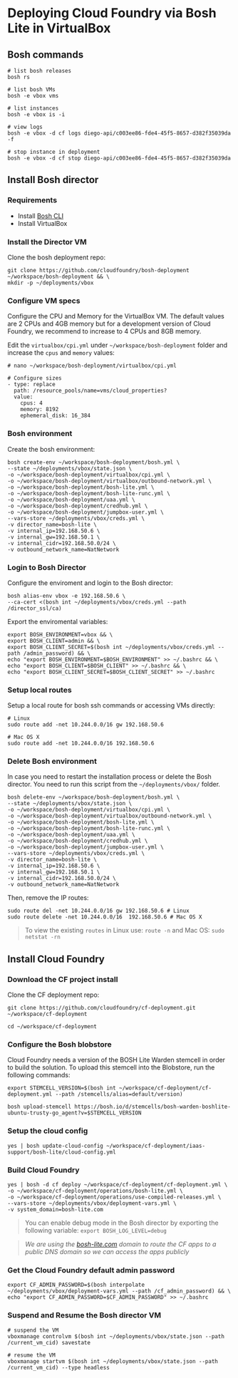# Deploying Cloud Foundry via Bosh Lite in VirtualBox

## Bosh commands

```
# list bosh releases
bosh rs

# list bosh VMs
bosh -e vbox vms

# list instances
bosh -e vbox is -i

# view logs
bosh -e vbox -d cf logs diego-api/c003ee86-fde4-45f5-8657-d382f35039da -f

# stop instance in deployment
bosh -e vbox -d cf stop diego-api/c003ee86-fde4-45f5-8657-d382f35039da
```

## Install Bosh director

### Requirements

* Install [Bosh CLI](http://bosh.io/docs/cli-v2/#install)
* Install VirtualBox

### Install the Director VM

Clone the bosh deployment repo:

```
git clone https://github.com/cloudfoundry/bosh-deployment ~/workspace/bosh-deployment && \
mkdir -p ~/deployments/vbox
```

### Configure VM specs

Configure the CPU and Memory for the VirtualBox VM. The default values are 2 CPUs and 4GB memory but for a development version of Cloud Foundry, we recommend to increase to 4 CPUs and 8GB memory.

Edit the `virtualbox/cpi.yml` under `~/workspace/bosh-deployment` folder and increase the `cpus` and `memory` values:

```
# nano ~/workspace/bosh-deployment/virtualbox/cpi.yml

# Configure sizes
- type: replace
  path: /resource_pools/name=vms/cloud_properties?
  value:
    cpus: 4
    memory: 8192
    ephemeral_disk: 16_384
```

### Bosh environment

Create the bosh environment:

```
bosh create-env ~/workspace/bosh-deployment/bosh.yml \
--state ~/deployments/vbox/state.json \
-o ~/workspace/bosh-deployment/virtualbox/cpi.yml \
-o ~/workspace/bosh-deployment/virtualbox/outbound-network.yml \
-o ~/workspace/bosh-deployment/bosh-lite.yml \
-o ~/workspace/bosh-deployment/bosh-lite-runc.yml \
-o ~/workspace/bosh-deployment/uaa.yml \
-o ~/workspace/bosh-deployment/credhub.yml \
-o ~/workspace/bosh-deployment/jumpbox-user.yml \
--vars-store ~/deployments/vbox/creds.yml \
-v director_name=bosh-lite \
-v internal_ip=192.168.50.6 \
-v internal_gw=192.168.50.1 \
-v internal_cidr=192.168.50.0/24 \
-v outbound_network_name=NatNetwork
```

### Login to Bosh Director

Configure the enviroment and login to the Bosh director:

```
bosh alias-env vbox -e 192.168.50.6 \
--ca-cert <(bosh int ~/deployments/vbox/creds.yml --path /director_ssl/ca)
```

Export the enviromental variables: 

```
export BOSH_ENVIRONMENT=vbox && \
export BOSH_CLIENT=admin && \
export BOSH_CLIENT_SECRET=$(bosh int ~/deployments/vbox/creds.yml --path /admin_password) && \
echo "export BOSH_ENVIRONMENT=$BOSH_ENVIRONMENT" >> ~/.bashrc && \
echo "export BOSH_CLIENT=$BOSH_CLIENT" >> ~/.bashrc && \
echo "export BOSH_CLIENT_SECRET=$BOSH_CLIENT_SECRET" >> ~/.bashrc
```

### Setup local routes

Setup a local route for bosh ssh commands or accessing VMs directly:

```
# Linux
sudo route add -net 10.244.0.0/16 gw 192.168.50.6

# Mac OS X
sudo route add -net 10.244.0.0/16 192.168.50.6 
```

### Delete Bosh environment

In case you need to restart the installation process or delete the Bosh director. You need to run this script from the `~/deployments/vbox/` folder.

```
bosh delete-env ~/workspace/bosh-deployment/bosh.yml \
--state ~/deployments/vbox/state.json \
-o ~/workspace/bosh-deployment/virtualbox/cpi.yml \
-o ~/workspace/bosh-deployment/virtualbox/outbound-network.yml \
-o ~/workspace/bosh-deployment/bosh-lite.yml \
-o ~/workspace/bosh-deployment/bosh-lite-runc.yml \
-o ~/workspace/bosh-deployment/uaa.yml \
-o ~/workspace/bosh-deployment/credhub.yml \
-o ~/workspace/bosh-deployment/jumpbox-user.yml \
--vars-store ~/deployments/vbox/creds.yml \
-v director_name=bosh-lite \
-v internal_ip=192.168.50.6 \
-v internal_gw=192.168.50.1 \
-v internal_cidr=192.168.50.0/24 \
-v outbound_network_name=NatNetwork
```

Then, remove the IP routes:

```
sudo route del -net 10.244.0.0/16 gw 192.168.50.6 # Linux
sudo route delete -net 10.244.0.0/16  192.168.50.6 # Mac OS X
```

> To view the existing `routes` in Linux use: `route -n` and Mac OS: `sudo netstat -rn`

## Install Cloud Foundry

### Download the CF project install

Clone the CF deployment repo:

```
git clone https://github.com/cloudfoundry/cf-deployment.git ~/workspace/cf-deployment

cd ~/workspace/cf-deployment
```

### Configure the Bosh blobstore

Cloud Foundry needs a version of the BOSH Lite Warden stemcell in order to build the solution.  To upload this stemcell into the Blobstore, run the following commands:

```
export STEMCELL_VERSION=$(bosh int ~/workspace/cf-deployment/cf-deployment.yml --path /stemcells/alias=default/version)

bosh upload-stemcell https://bosh.io/d/stemcells/bosh-warden-boshlite-ubuntu-trusty-go_agent?v=$STEMCELL_VERSION
```

### Setup the cloud config

```
yes | bosh update-cloud-config ~/workspace/cf-deployment/iaas-support/bosh-lite/cloud-config.yml
```

### Build Cloud Foundry

```
yes | bosh -d cf deploy ~/workspace/cf-deployment/cf-deployment.yml \
-o ~/workspace/cf-deployment/operations/bosh-lite.yml \
-o ~/workspace/cf-deployment/operations/use-compiled-releases.yml \
--vars-store ~/deployments/vbox/deployment-vars.yml \
-v system_domain=bosh-lite.com
```

> You can enable debug mode in the Bosh director by exporting the following variable: `export BOSH_LOG_LEVEL=debug`

> *We are using the [bosh-lite.com](http://bosh-lite.com) domain to route the CF apps to a public DNS domain so we can access the apps publicly*

### Get the Cloud Foundry default admin password

```
export CF_ADMIN_PASSWORD=$(bosh interpolate ~/deployments/vbox/deployment-vars.yml --path /cf_admin_password) && \
echo "export CF_ADMIN_PASSWORD=$CF_ADMIN_PASSWORD" >> ~/.bashrc
```

### Suspend and Resume the Bosh director VM

```
# suspend the VM
vboxmanage controlvm $(bosh int ~/deployments/vbox/state.json --path /current_vm_cid) savestate

# resume the VM
vboxmanage startvm $(bosh int ~/deployments/vbox/state.json --path /current_vm_cid) --type headless
```
